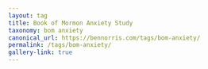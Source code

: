 ```yaml
---
layout: tag
title: Book of Mormon Anxiety Study
taxonomy: bom anxiety
canonical_url: https://bennorris.com/tags/bom-anxiety/
permalink: /tags/bom-anxiety/
gallery-link: true
---
```

